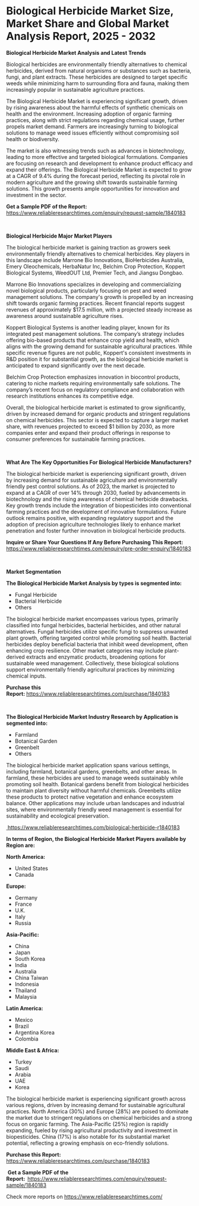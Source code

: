 <p><h1>Biological Herbicide Market Size, Market Share and Global Market Analysis Report, 2025 - 2032</h1></p><p><strong>Biological Herbicide Market Analysis and Latest Trends</strong></p>
<p><p>Biological herbicides are environmentally friendly alternatives to chemical herbicides, derived from natural organisms or substances such as bacteria, fungi, and plant extracts. These herbicides are designed to target specific weeds while minimizing harm to surrounding flora and fauna, making them increasingly popular in sustainable agriculture practices.</p><p>The Biological Herbicide Market is experiencing significant growth, driven by rising awareness about the harmful effects of synthetic chemicals on health and the environment. Increasing adoption of organic farming practices, along with strict regulations regarding chemical usage, further propels market demand. Farmers are increasingly turning to biological solutions to manage weed issues efficiently without compromising soil health or biodiversity.</p><p>The market is also witnessing trends such as advances in biotechnology, leading to more effective and targeted biological formulations. Companies are focusing on research and development to enhance product efficacy and expand their offerings. The Biological Herbicide Market is expected to grow at a CAGR of 9.4% during the forecast period, reflecting its pivotal role in modern agriculture and the growing shift towards sustainable farming solutions. This growth presents ample opportunities for innovation and investment in the sector.</p></p>
<p><strong>Get a Sample PDF of the Report:&nbsp;</strong> <a href="https://www.reliableresearchtimes.com/enquiry/request-sample/1840183?utm_campaign=3067&utm_medium=2&utm_source=Github&utm_content=ia&utm_term=30032025&utm_id=biological-herbicide">https://www.reliableresearchtimes.com/enquiry/request-sample/1840183</a></p>
<p>&nbsp;</p>
<p><strong>Biological Herbicide Major Market Players</strong></p>
<p><p>The biological herbicide market is gaining traction as growers seek environmentally friendly alternatives to chemical herbicides. Key players in this landscape include Marrone Bio Innovations, BioHerbicides Australia, Emery Oleochemicals, HerbaNatur Inc, Belchim Crop Protection, Koppert Biological Systems, WeedOUT Ltd, Premier Tech, and Jiangsu Dongbao.</p><p>Marrone Bio Innovations specializes in developing and commercializing novel biological products, particularly focusing on pest and weed management solutions. The company's growth is propelled by an increasing shift towards organic farming practices. Recent financial reports suggest revenues of approximately $17.5 million, with a projected steady increase as awareness around sustainable agriculture rises.</p><p>Koppert Biological Systems is another leading player, known for its integrated pest management solutions. The company’s strategy includes offering bio-based products that enhance crop yield and health, which aligns with the growing demand for sustainable agricultural practices. While specific revenue figures are not public, Koppert's consistent investments in R&D position it for substantial growth, as the biological herbicide market is anticipated to expand significantly over the next decade.</p><p>Belchim Crop Protection emphasizes innovation in biocontrol products, catering to niche markets requiring environmentally safe solutions. The company’s recent focus on regulatory compliance and collaboration with research institutions enhances its competitive edge.</p><p>Overall, the biological herbicide market is estimated to grow significantly, driven by increased demand for organic products and stringent regulations on chemical herbicides. This sector is expected to capture a larger market share, with revenues projected to exceed $1 billion by 2030, as more companies enter and expand their product offerings in response to consumer preferences for sustainable farming practices.</p></p>
<p>&nbsp;</p>
<p><strong>What Are The Key Opportunities For Biological Herbicide Manufacturers?</strong></p>
<p><p>The biological herbicide market is experiencing significant growth, driven by increasing demand for sustainable agriculture and environmentally friendly pest control solutions. As of 2023, the market is projected to expand at a CAGR of over 14% through 2030, fueled by advancements in biotechnology and the rising awareness of chemical herbicide drawbacks. Key growth trends include the integration of biopesticides into conventional farming practices and the development of innovative formulations. Future outlook remains positive, with expanding regulatory support and the adoption of precision agriculture technologies likely to enhance market penetration and foster further innovation in biological herbicide products.</p></p>
<p><strong>Inquire or Share Your Questions If Any Before Purchasing This Report:</strong> <a href="https://www.reliableresearchtimes.com/enquiry/pre-order-enquiry/1840183?utm_campaign=3067&utm_medium=2&utm_source=Github&utm_content=ia&utm_term=30032025&utm_id=biological-herbicide">https://www.reliableresearchtimes.com/enquiry/pre-order-enquiry/1840183</a></p>
<p>&nbsp;</p>
<p><strong>Market Segmentation</strong></p>
<p><strong>The Biological Herbicide Market Analysis by types is segmented into:</strong></p>
<p><ul><li>Fungal Herbicide</li><li>Bacterial Herbicide</li><li>Others</li></ul></p>
<p><p>The biological herbicide market encompasses various types, primarily classified into fungal herbicides, bacterial herbicides, and other natural alternatives. Fungal herbicides utilize specific fungi to suppress unwanted plant growth, offering targeted control while promoting soil health. Bacterial herbicides deploy beneficial bacteria that inhibit weed development, often enhancing crop resilience. Other market categories may include plant-derived extracts and enzymatic products, broadening options for sustainable weed management. Collectively, these biological solutions support environmentally friendly agricultural practices by minimizing chemical inputs.</p></p>
<p><strong>Purchase this Report:&nbsp;</strong><a href="https://www.reliableresearchtimes.com/purchase/1840183?utm_campaign=3067&utm_medium=2&utm_source=Github&utm_content=ia&utm_term=30032025&utm_id=biological-herbicide">https://www.reliableresearchtimes.com/purchase/1840183</a></p>
<p>&nbsp;</p>
<p><strong>The Biological Herbicide Market Industry Research by Application is segmented into:</strong></p>
<p><ul><li>Farmland</li><li>Botanical Garden</li><li>Greenbelt</li><li>Others</li></ul></p>
<p><p>The biological herbicide market application spans various settings, including farmland, botanical gardens, greenbelts, and other areas. In farmland, these herbicides are used to manage weeds sustainably while promoting soil health. Botanical gardens benefit from biological herbicides to maintain plant diversity without harmful chemicals. Greenbelts utilize these products to protect native vegetation and enhance ecosystem balance. Other applications may include urban landscapes and industrial sites, where environmentally friendly weed management is essential for sustainability and ecological preservation.</p></p>
<p><a href="https://www.reliableresearchtimes.com/biological-herbicide-r1840183?utm_campaign=3067&utm_medium=2&utm_source=Github&utm_content=ia&utm_term=30032025&utm_id=biological-herbicide">&nbsp;https://www.reliableresearchtimes.com/biological-herbicide-r1840183</a></p>
<p><strong>In terms of Region, the Biological Herbicide Market Players available by Region are:</strong></p>
<p>
    <p> <strong> North America: </strong>
        <ul>
            <li>United States</li>
            <li>Canada</li>
        </ul>
        </p> 
    <p> <strong> Europe: </strong>
        <ul>
            <li>Germany</li>
            <li>France</li>
            <li>U.K.</li>
            <li>Italy</li>
            <li>Russia</li>
        </ul>
        </p> 
    <p> <strong> Asia-Pacific: </strong>
        <ul>
            <li>China</li>
            <li>Japan</li>
            <li>South Korea</li>
            <li>India</li>
            <li>Australia</li>
            <li>China Taiwan</li>
            <li>Indonesia</li>
            <li>Thailand</li>
            <li>Malaysia</li>
        </ul>
        </p> 
    <p> <strong> Latin America: </strong>
        <ul>
            <li>Mexico</li>
            <li>Brazil</li>
            <li>Argentina Korea</li>
            <li>Colombia</li>
        </ul>
        </p> 
    <p> <strong> Middle East & Africa: </strong>
        <ul>
            <li>Turkey</li>
            <li>Saudi</li>
            <li>Arabia</li>
            <li>UAE</li>
            <li>Korea</li>
        </ul>
    </p>
    </p>
<p><p>The biological herbicide market is experiencing significant growth across various regions, driven by increasing demand for sustainable agricultural practices. North America (30%) and Europe (28%) are poised to dominate the market due to stringent regulations on chemical herbicides and a strong focus on organic farming. The Asia-Pacific (25%) region is rapidly expanding, fueled by rising agricultural productivity and investment in biopesticides. China (17%) is also notable for its substantial market potential, reflecting a growing emphasis on eco-friendly solutions.</p></p>
<p><strong>Purchase this Report: </strong><a href="https://www.reliableresearchtimes.com/purchase/1840183?utm_campaign=3067&utm_medium=2&utm_source=Github&utm_content=ia&utm_term=30032025&utm_id=biological-herbicide">https://www.reliableresearchtimes.com/purchase/1840183</a></p>
<p>&nbsp;<strong>Get a Sample PDF of the Report:&nbsp;&nbsp;</strong><a href="https://www.reliableresearchtimes.com/enquiry/request-sample/1840183?utm_campaign=3067&utm_medium=2&utm_source=Github&utm_content=ia&utm_term=30032025&utm_id=biological-herbicide">https://www.reliableresearchtimes.com/enquiry/request-sample/1840183</a></p>
<p><strong></strong></p>
<p>Check more reports on <a href="https://www.reliableresearchtimes.com/?utm_campaign=3067&utm_medium=2&utm_source=Github&utm_content=ia&utm_term=30032025&utm_id=biological-herbicide">https://www.reliableresearchtimes.com/</a></p>